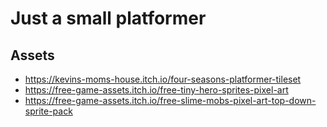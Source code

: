 # Just a small platformer

## Assets

- <https://kevins-moms-house.itch.io/four-seasons-platformer-tileset>
- <https://free-game-assets.itch.io/free-tiny-hero-sprites-pixel-art>
- <https://free-game-assets.itch.io/free-slime-mobs-pixel-art-top-down-sprite-pack>
